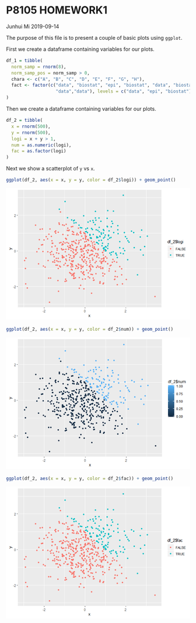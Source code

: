 P8105 HOMEWORK1
================
Junhui Mi
2019-09-14

The purpose of this file is to present a couple of basic plots using
`ggplot`.

First we create a dataframe containing variables for our plots.

``` r
df_1 = tibble(
  norm_samp = rnorm(8),
  norm_samp_pos = norm_samp > 0,
  chara <- c("A", "B", "C", "D", "E", "F", "G", "H"),
  fact <- factor(c("data", "biostat", "epi", "biostat", "data", "biostat",
                   "data","data"), levels = c("data", "epi", "biostat"))
)
```

Then we create a dataframe containing variables for our plots.

``` r
df_2 = tibble(
  x = rnorm(500),
  y = rnorm(500),
  logi = x + y > 1,
  num = as.numeric(logi),
  fac = as.factor(logi)
)
```

Next we show a scatterplot of `y` vs `x`.

``` r
ggplot(df_2, aes(x = x, y = y, color = df_2$logi)) + geom_point()
```

![](p8105_hw1_jm4998_files/figure-gfm/yx_scatter-1.png)<!-- -->

``` r
ggplot(df_2, aes(x = x, y = y, color = df_2$num)) + geom_point()
```

![](p8105_hw1_jm4998_files/figure-gfm/yx_scatter-2.png)<!-- -->

``` r
ggplot(df_2, aes(x = x, y = y, color = df_2$fac)) + geom_point()
```

![](p8105_hw1_jm4998_files/figure-gfm/yx_scatter-3.png)<!-- -->
